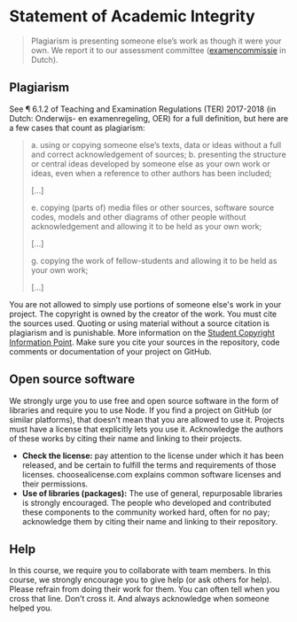 # Statement of Academic Integrity

> Plagiarism is presenting someone else’s work as though it were your own. We report it to our assessment committee
([examencommissie](https://moodle.cmd.hva.nl/mod/page/view.php?id=1738) in Dutch). 

## Plagiarism
See ¶ 6.1.2 of Teaching and Examination
Regulations (TER) 2017-2018 (in Dutch: Onderwijs- en examenregeling, OER) for
a full definition, but here are a few cases that count as plagiarism:

> a. using or copying someone else’s texts, data or ideas without a full and
> correct acknowledgement of sources;
> b. presenting the structure or central ideas developed by someone else as
> your own work or ideas, even when a reference to other authors has been
> included;
>
> \[…]
>
> e. copying (parts of) media files or other sources, software source codes,
> models and other diagrams of other people without acknowledgement and
> allowing it to be held as your own work;
>
> \[…]
>
> g. copying the work of fellow-students and allowing it to be held as your
> own work;
>
> \[…]

You are not allowed to simply use portions of someone else's work in your project. The copyright is owned by the creator of the work. You must cite the sources used. Quoting or using material without a source citation is plagiarism and is punishable. More information on the [Student Copyright Information Point](https://www.amsterdamuas.com/library/support/search/acknowledging-sources/acknowledging-sources.html). Make sure you cite your sources in the repository, code comments or documentation of your project on GitHub.

## Open source software

We strongly urge you to use free and open source software in the form of libraries and require you to use Node. If you find a project on GitHub (or similar platforms), that doesn’t mean that you are allowed to use it. Projects must have a license that explicitly lets you use it. Acknowledge the authors of these works by citing their name and linking to their projects.

* **Check the license:** pay attention to the license under which it has been released, and be certain to fulfill the terms and requirements of those licenses. choosealicense.com explains common software licenses and their permissions.
* **Use of libraries (packages):** The use of general, repurposable libraries is strongly encouraged. The people who developed and contributed these components to the community worked hard, often for no pay; acknowledge them by citing their name and linking to their repository.

## Help

In this course, we require you to collaborate with team members. In this course, we strongly encourage you to give help (or ask others for help). Please refrain from doing their work for them. You can often tell when you cross that line. Don’t cross it. And always acknowledge when someone helped you. 
